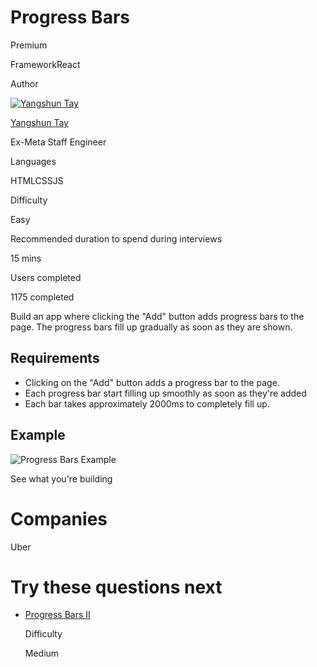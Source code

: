 # Progress Bars

Premium

FrameworkReact

Author

[![Yangshun Tay](https://www.greatfrontend.com/img/team/yangshun.jpg)](https://www.linkedin.com/in/yangshun)

[Yangshun Tay](https://www.linkedin.com/in/yangshun)[](https://www.linkedin.com/in/yangshun)

Ex-Meta Staff Engineer

Languages

HTMLCSSJS

Difficulty

Easy

Recommended duration to spend during interviews

15 mins

Users completed

1175 completed

Build an app where clicking the "Add" button adds progress bars to the page. The progress bars fill up gradually as soon as they are shown.

## Requirements

- Clicking on the "Add" button adds a progress bar to the page.
- Each progress bar start filling up smoothly as soon as they're added
- Each bar takes approximately 2000ms to completely fill up.

## Example

![Progress Bars Example](https://www.greatfrontend.com/img/questions/progress-bars/progress-bars-example.png)

See what you're building

# Companies

Uber

# Try these questions next

- [Progress Bars II](https://www.greatfrontend.com/questions/user-interface/progress-bars-ii)
    
    Difficulty
    
    Medium